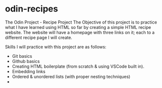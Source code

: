 # odin-recipes
The Odin Project - Recipe Project
The Objective of this project is to practice what I have learned using HTML so far
by creating a simple HTML recipe website. The website will have a homepage with three
links on it; each to a different recipe page I will create.

Skills I will practice with this project are as follows:
- Git basics
- Github basics
- Creating HTML boilerplate (from scratch & using VSCode built in).
- Embedding links
- Ordered & unordered lists (with proper nesting techniques)
-
